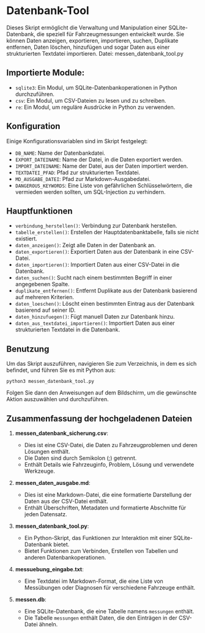 # Datenbank-Tool

Dieses Skript ermöglicht die Verwaltung und Manipulation einer SQLite-Datenbank, die speziell für Fahrzeugmessungen entwickelt wurde. Sie können Daten anzeigen, exportieren, importieren, suchen, Duplikate entfernen, Daten löschen, hinzufügen und sogar Daten aus einer strukturierten Textdatei importieren. Datei: messen_datenbank_tool.py

## Importierte Module:

- `sqlite3`: Ein Modul, um SQLite-Datenbankoperationen in Python durchzuführen.
- `csv`: Ein Modul, um CSV-Dateien zu lesen und zu schreiben.
- `re`: Ein Modul, um reguläre Ausdrücke in Python zu verwenden.

## Konfiguration

Einige Konfigurationsvariablen sind im Skript festgelegt:

- `DB_NAME`: Name der Datenbankdatei.
- `EXPORT_DATEINAME`: Name der Datei, in die Daten exportiert werden.
- `IMPORT_DATEINAME`: Name der Datei, aus der Daten importiert werden.
- `TEXTDATEI_PFAD`: Pfad zur strukturierten Textdatei.
- `MD_AUSGABE_DATEI`: Pfad zur Markdown-Ausgabedatei.
- `DANGEROUS_KEYWORDS`: Eine Liste von gefährlichen Schlüsselwörtern, die vermieden werden sollten, um SQL-Injection zu verhindern.

## Hauptfunktionen

- `verbindung_herstellen()`: Verbindung zur Datenbank herstellen.
- `tabelle_erstellen()`: Erstellen der Hauptdatenbanktabelle, falls sie nicht existiert.
- `daten_anzeigen()`: Zeigt alle Daten in der Datenbank an.
- `daten_exportieren()`: Exportiert Daten aus der Datenbank in eine CSV-Datei.
- `daten_importieren()`: Importiert Daten aus einer CSV-Datei in die Datenbank.
- `daten_suchen()`: Sucht nach einem bestimmten Begriff in einer angegebenen Spalte.
- `duplikate_entfernen()`: Entfernt Duplikate aus der Datenbank basierend auf mehreren Kriterien.
- `daten_loeschen()`: Löscht einen bestimmten Eintrag aus der Datenbank basierend auf seiner ID.
- `daten_hinzufuegen()`: Fügt manuell Daten zur Datenbank hinzu.
- `daten_aus_textdatei_importieren()`: Importiert Daten aus einer strukturierten Textdatei in die Datenbank.

## Benutzung

Um das Skript auszuführen, navigieren Sie zum Verzeichnis, in dem es sich befindet, und führen Sie es mit Python aus:

```
python3 messen_datenbank_tool.py
```

Folgen Sie dann den Anweisungen auf dem Bildschirm, um die gewünschte Aktion auszuwählen und durchzuführen.


## Zusammenfassung der hochgeladenen Dateien

1. **messen_datenbank_sicherung.csv**:
    - Dies ist eine CSV-Datei, die Daten zu Fahrzeugproblemen und deren Lösungen enthält.
    - Die Daten sind durch Semikolon (;) getrennt.
    - Enthält Details wie Fahrzeuginfo, Problem, Lösung und verwendete Werkzeuge.

2. **messen_daten_ausgabe.md**:
    - Dies ist eine Markdown-Datei, die eine formatierte Darstellung der Daten aus der CSV-Datei enthält.
    - Enthält Überschriften, Metadaten und formatierte Abschnitte für jeden Datensatz.

3. **messen_datenbank_tool.py**:
    - Ein Python-Skript, das Funktionen zur Interaktion mit einer SQLite-Datenbank bietet.
    - Bietet Funktionen zum Verbinden, Erstellen von Tabellen und anderen Datenbankoperationen.

4. **messuebung_eingabe.txt**:
    - Eine Textdatei im Markdown-Format, die eine Liste von Messübungen oder Diagnosen für verschiedene Fahrzeuge enthält.

5. **messen.db**:
    - Eine SQLite-Datenbank, die eine Tabelle namens `messungen` enthält.
    - Die Tabelle `messungen` enthält Daten, die den Einträgen in der CSV-Datei ähneln.





